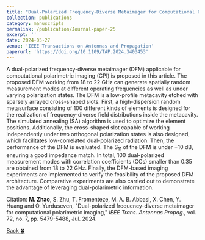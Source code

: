 ```yaml
---
title: "Dual-Polarized Frequency-Diverse Metaimager for Computational Polarimetric Imaging"
collection: publications
category: manuscripts
permalink: /publication/Journal-paper-25
excerpt: ''
date: 2024-05-27
venue: 'IEEE Transactions on Antennas and Propagation'
paperurl: 'https://doi.org/10.1109/TAP.2024.3403453'
---
```


A dual-polarized frequency-diverse metaimager (DFM) applicable for computational polarimetric imaging (CPI) is proposed in this article. The proposed DFM working from 18 to 22 GHz can generate spatially random measurement modes at different operating frequencies as well as under varying polarization states. The DFM is a low-profile metacavity etched with sparsely arrayed cross-shaped slots. First, a high-dispersion random metasurface consisting of 100 different kinds of elements is designed for the realization of frequency-diverse field distributions inside the metacavity. The simulated annealing (SA) algorithm is used to optimize the element positions. Additionally, the cross-shaped slot capable of working independently under two orthogonal polarization states is also designed, which facilitates low-correlated dual-polarized radiation. Then, the performance of the DFM is evaluated. The S<sub>11</sub> of the DFM is under −10 dB, ensuring a good impedance match. In total, 100 dual-polarized measurement modes with correlation coefficients (CCs) smaller than 0.35 are obtained from 18 to 22 GHz. Finally, the DFM-based imaging experiments are implemented to verify the feasibility of the proposed DFM architecture. Comparative experiments are also carried out to demonstrate the advantage of leveraging dual-polarimetric information.

Citation: **M. Zhao**, S. Zhu, T. Fromenteze, M. A. B. Abbasi, X. Chen, Y. Huang and O. Yurduseven, &quot;Dual-polarized frequency-diverse metaimager for computational polarimetric imaging,&quot; <i>IEEE Trans. Antennas Propag.</i>, vol. 72, no. 7, pp. 5479-5488, Jul. 2024.

[Back :four_leaf_clover:](../publications/)
